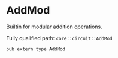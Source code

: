 # AddMod

Builtin for modular addition operations.

Fully qualified path: `core::circuit::AddMod`

<pre><code class="language-rust">pub extern type AddMod</code></pre>

